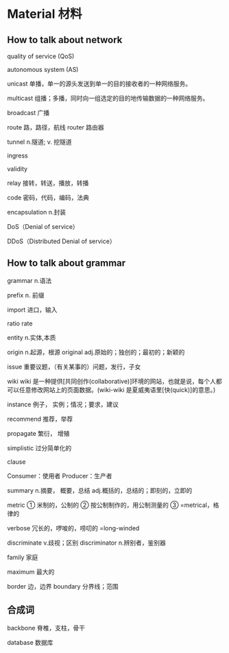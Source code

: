 # Material 材料

## How to talk about network

quality of service (QoS) 

autonomous system (AS) 

unicast 单播，单一的源头发送到单一的目的接收者的一种网络服务。

multicast 组播；多播，同时向一组选定的目的地传输数据的一种网络服务。

broadcast 广播

route 路，路径，航线
router 路由器

tunnel n.隧道; v. 挖隧道

ingress

validity


relay 接转，转送，播放，转播

code 密码，代码，编码，法典

encapsulation  n.封装

DoS（Denial of service）

DDoS（Distributed Denial of service）


## How to talk about grammar

grammar n.语法

prefix n. 前缀



import 进口，输入

ratio 
rate

entity n.实体,本质


origin n.起源，根源
original adj.原始的；独创的；最初的；新颖的



issue 重要议题，（有关某事的）问题，发行，子女

wiki 
wiki 是一种提供[共同创作(collaborative)]环境的网站，也就是说，每个人都可以任意修改网站上的页面数据。(wiki-wiki 
是夏威夷语里[快(quick)]的意思。)

instance 例子， 实例；情况；要求，建议

recommend 推荐，举荐

propagate 繁衍， 增殖

simplistic 过分简单化的

clause

Consumer：使用者
Producer：生产者

summary 
n.摘要， 概要，总结
adj.概括的，总结的；即刻的，立即的

metric ① 米制的，公制的 ② 按公制制作的，用公制测量的 ③ =metrical，格律的

verbose 冗长的，啰唆的，唠叨的
=long-winded

discriminate v.歧视；区别
discriminator n.辨别者，鉴别器

family 家庭

maximum 最大的

border 边，边界
boundary 分界线；范围

## 合成词
backbone 脊椎，支柱，骨干

database 数据库
